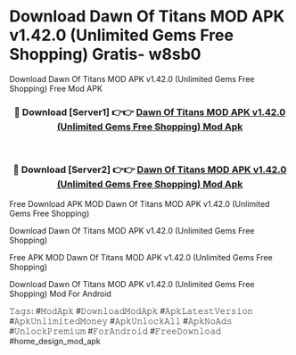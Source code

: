# Download Dawn Of Titans MOD APK v1.42.0 (Unlimited Gems Free Shopping) Gratis- w8sb0
Download Dawn Of Titans MOD APK v1.42.0 (Unlimited Gems Free Shopping) Free Mod APK

<div align="center">
<h3>🔴 Download [Server1] 👉👉 <a href="https://apk-comot.site?title=Dawn_Of_Titans_MOD_APK_v1.42.0_(Unlimited_Gems_Free_Shopping)">Dawn Of Titans MOD APK v1.42.0 (Unlimited Gems Free Shopping) Mod Apk</a></h3><br>

<h3>🔴 Download [Server2] 👉👉 <a href="https://apk-comot.site?title=Dawn_Of_Titans_MOD_APK_v1.42.0_(Unlimited_Gems_Free_Shopping)">Dawn Of Titans MOD APK v1.42.0 (Unlimited Gems Free Shopping) Mod Apk</a></h3>
</div>


Free Download APK MOD Dawn Of Titans MOD APK v1.42.0 (Unlimited Gems Free Shopping)

Download Dawn Of Titans MOD APK v1.42.0 (Unlimited Gems Free Shopping) 

Free APK MOD Dawn Of Titans MOD APK v1.42.0 (Unlimited Gems Free Shopping) 

Download Dawn Of Titans MOD APK v1.42.0 (Unlimited Gems Free Shopping) Mod For Android

𝚃𝚊𝚐𝚜: #𝙼𝚘𝚍𝙰𝚙𝚔 #𝙳𝚘𝚠𝚗𝚕𝚘𝚊𝚍𝙼𝚘𝚍𝙰𝚙𝚔 #𝙰𝚙𝚔𝙻𝚊𝚝𝚎𝚜𝚝𝚅𝚎𝚛𝚜𝚒𝚘𝚗 #𝙰𝚙𝚔𝚄𝚗𝚕𝚒𝚖𝚒𝚝𝚎𝚍𝙼𝚘𝚗𝚎𝚢 #𝙰𝚙𝚔𝚄𝚗𝚕𝚘𝚌𝚔𝙰𝚕𝚕 #𝙰𝚙𝚔𝙽𝚘𝙰𝚍𝚜 #𝚄𝚗𝚕𝚘𝚌𝚔𝙿𝚛𝚎𝚖𝚒𝚞𝚖 #𝙵𝚘𝚛𝙰𝚗𝚍𝚛𝚘𝚒𝚍 #𝙵𝚛𝚎𝚎𝙳𝚘𝚠𝚗𝚕𝚘𝚊𝚍 #home_design_mod_apk